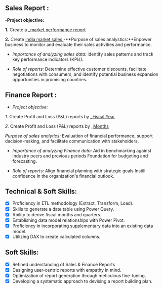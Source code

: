 ## Sales Report :
-**Project objective:**

**1.** Create a  _[market performance report](https://github.com/Anubhav1234rajhans/excel-sales-analystics/blob/main/market_performance.pdf)

**2.** Create [india market sales ](https://github.com/Anubhav1234rajhans/excel-sales-analystics/blob/main/india_marketsales.pdf)
-**Purpose of sales analystics:**Enpower business to monitor and evaluate their sales activities and performance.
- *Importance of analyzing sales data:* Identify sales patterns and track key performance indicators (KPIs).

- *Role of reports:* Determine effective customer discounts, facilitate negotiations with consumers, and identify potential business expansion opportunities in promising countries.


## Finance Report :

- *Project objective:*

 *1.* Create Profit and Loss (P&L) reports by _[Fiscal Year](https://github.com/Anubhav1234rajhans/excel-sales-analystics/blob/main/P%20%26%20L%20fiscalYear%20(Markets).pdf)

 *2.* Create Profit and Loss (P&L)  reports by _[Months](https://github.com/Anubhav1234rajhans/excel-sales-analystics/blob/main/P%26L%20MONTH.pdf)

*Purpose of sales analytics:* Evaluation of financial performance, support decision-making, and facilitate communication with stakeholders.

- *Importance of analyzing Finance data:* Aid in benchmarking against industry peers and previous periods Foundation for budgeting and forecasting.

- *Role of reports:* Align financial planning with strategic goals Instill confidence in the organization's financial outlook.


## Technical & Soft Skills:
- [x]	Proficiency in ETL methodology (Extract, Transform, Load).
- [x]	Skills to generate a date table using Power Query.
- [x]	Ability to derive fiscal months and quarters.
- [x]	Establishing data model relationships with Power Pivot.
- [x]	Proficiency in incorporating supplementary data into an existing data model.
- [x]	Utilizing DAX to create calculated columns.

## Soft Skills:
- [x]	Refined understanding of Sales & Finance Reports
- [x]	Designing user-centric reports with empathy in mind.
- [x]	Optimization of report generation through meticulous fine-tuning.
- [x]	Developing a systematic approach to devising a report building plan.
